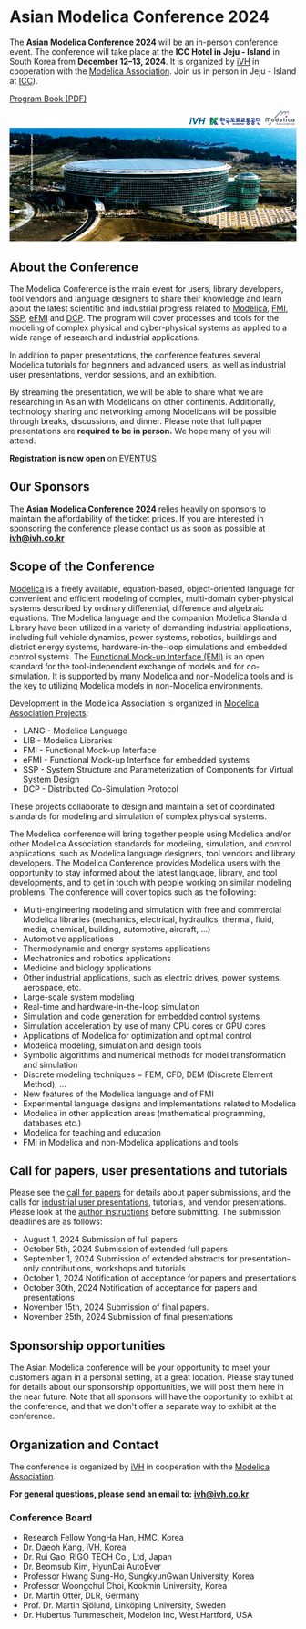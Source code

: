 # Asian Modelica Conference 2024

The **Asian Modelica Conference 2024** will be an in-person conference event. The conference will take place at the **ICC Hotel in Jeju - Island** in South Korea from **December 12–13, 2024**. It is organized by [iVH](http://www.ivh.co.kr/) in cooperation with the [Modelica Association](https://modelica.org/association/). Join us in person in Jeju - Island at [ICC](http://www.iccjeju.co.kr/)).

[Program Book (PDF)](/events/asian2024/AMC2024-program-book.pdf)

![](ICC.jpg)

## About the Conference

The Modelica Conference is the main event for users, library developers, tool vendors and language designers to share their knowledge and learn about the latest scientific and industrial progress related to [Modelica](/), [FMI](https://fmi-standard.org/), [SSP](https://ssp-standard.org/), [eFMI](http://efmi-standard.org/) and [DCP](https://dcp-standard.org/).
The program will cover processes and tools for the modeling of complex physical and cyber-physical systems as applied to a wide range of research and industrial applications.

In addition to paper presentations, the conference features several Modelica tutorials for beginners and advanced users, as well as industrial user presentations, vendor sessions, and an exhibition.  

By streaming the presentation, we will be able to share what we are researching in Asian with Modelicans on other continents. Additionally, technology sharing and networking among Modelicans will be possible through breaks, discussions, and dinner. Please note that full paper presentations are **required to be in person.**
We hope many of you will attend.

**Registration is now open** on [EVENTUS](https://event-us.kr/ivh/event/93615)


<!-- We are looking forward to seeing you in Dallas. As a first for a Modelica conference, we are planning to organize a **Modelica-oriented job fair** at the in-person event in Dallas that gives a unique opportunity for employers, students about to graduate, and Modelica practitioners to get to know each other. More details will be forthcoming at this site as the conference date comes closer.   -->

## Our Sponsors

The **Asian Modelica Conference 2024** relies heavily on sponsors to maintain the affordability of the ticket prices. If you are interested in sponsoring the conference please contact us as soon as possible at **[ivh@ivh.co.kr](mailto:ivh@ivh.co.kr)** 

<!-- Please visit our [Sponsor page](https://2022.american.conference.modelica.org/Sponsors.html), and also take the time to check out the sponsor exhibition at the conference. -->

## Scope of the Conference

[Modelica](/) is a freely available, equation-based, object-oriented language for convenient and efficient modeling of complex, multi-domain cyber-physical systems described by ordinary differential, difference and algebraic equations. The Modelica language and the companion Modelica Standard Library have been utilized in a variety of demanding industrial applications, including full vehicle dynamics, power systems, robotics, buildings and district energy systems, hardware-in-the-loop simulations and embedded control systems. The [Functional Mock-up Interface (FMI)](https://www.fmi-standard.org/) is an open standard for the tool-independent exchange of models and for co-simulation. It is supported by many [Modelica and non-Modelica tools](/tools/) and is the key to utilizing Modelica models in non-Modelica environments.

Development in the Modelica Association is organized in [Modelica Association Projects](/association/#modelica-association-projects):

- LANG - Modelica Language
- LIB - Modelica Libraries
- FMI - Functional Mock-up Interface
- eFMI - Functional Mock-up Interface for embedded systems
- SSP - System Structure and Parameterization of Components for Virtual System Design
- DCP - Distributed Co-Simulation Protocol

These projects collaborate to design and maintain a set of coordinated standards for modeling and simulation of complex physical systems.

The Modelica conference will bring together people using Modelica and/or other Modelica Association standards for modeling, simulation, and control applications, such as Modelica language designers, tool vendors and library developers. The Modelica Conference provides Modelica users with the opportunity to stay informed about the latest language, library, and tool developments, and to get in touch with people working on similar modeling problems. The conference will cover topics such as the following:
- Multi-engineering modeling and simulation with free and commercial Modelica libraries (mechanics, electrical, hydraulics, thermal, fluid, media, chemical, building, automotive, aircraft, ...)
- Automotive applications
- Thermodynamic and energy systems applications
- Mechatronics and robotics applications
- Medicine and biology applications
- Other industrial applications, such as electric drives, power systems, aerospace, etc.
- Large-scale system modeling
- Real-time and hardware-in-the-loop simulation
- Simulation and code generation for embedded control systems
- Simulation acceleration by use of many CPU cores or GPU cores
- Applications of Modelica for optimization and optimal control
- Modelica modeling, simulation and design tools
- Symbolic algorithms and numerical methods for model transformation and simulation
- Discrete modeling techniques − FEM, CFD, DEM (Discrete Element Method), ...
- New features of the Modelica language and of FMI
- Experimental language designs and implementations related to Modelica
- Modelica in other application areas (mathematical programming, databases etc.)
- Modelica for teaching and education
- FMI in Modelica and non-Modelica applications and tools

## Call for papers, user presentations and tutorials

Please see the [call for papers](call2024) for details about paper submissions, and the calls for [industrial user presentations](call2024), tutorials, and vendor presentations. Please look at the [author instructions](authors) before submitting. The submission deadlines are as follows:  

- August 1, 2024 Submission of full papers
- October 5th, 2024 Submission of extended full papers
-	September 1, 2024 Submission of extended abstracts for presentation-only contributions, workshops and tutorials
-	October 1, 2024 Notification of acceptance for papers and presentations
-	October 30th, 2024 Notification of acceptance for papers and presentations
-	November 15th, 2024 Submission of final papers.
-	November 25th, 2024 Submission of final presentations


## Sponsorship opportunities

The Asian Modelica conference will be your opportunity to meet your customers again in a personal setting, at a great location. Please stay tuned for details about our sponsorship opportunities, we will post them here in the near future. Note that all sponsors will have the opportunity to exhibit at the conference, and that we don't offer a separate way to exhibit at the conference.  

## Organization and Contact

The conference is organized by [iVH](http://www.ivh.co.kr/) in cooperation with the [Modelica Association](https://modelica.org/association/).

**For general questions, please send an email to:** **[ivh@ivh.co.kr](mailto:ivh@ivh.co.kr)** 

### Conference Board

- Research Fellow YongHa Han, HMC, Korea
- Dr. Daeoh Kang, iVH, Korea
- Dr. Rui Gao, RIGO TECH Co., Ltd, Japan
- Dr. Beomsub Kim, HyunDai AutoEver
- Professor Hwang Sung-Ho, SungkyunGwan University, Korea
- Professor Woongchul Choi, Kookmin University, Korea
- Dr. Martin Otter, DLR, Germany
- Prof. Dr. Martin Sjölund, Linköping University, Sweden
- Dr. Hubertus Tummescheit, Modelon Inc, West Hartford, USA

